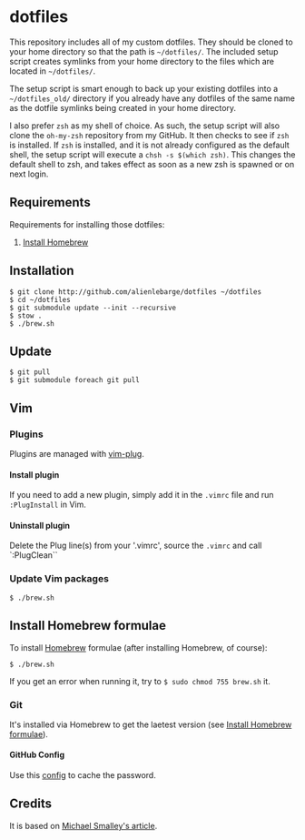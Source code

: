 dotfiles
=========

This repository includes all of my custom dotfiles.  They should be cloned to
your home directory so that the path is `~/dotfiles/`.  The included setup
script creates symlinks from your home directory to the files which are located
in `~/dotfiles/`.

The setup script is smart enough to back up your existing dotfiles into a
`~/dotfiles_old/` directory if you already have any dotfiles of the same name as
the dotfile symlinks being created in your home directory.

I also prefer `zsh` as my shell of choice.  As such, the setup script will also
clone the `oh-my-zsh` repository from my GitHub. It then checks to see if `zsh`
is installed.  If `zsh` is installed, and it is not already configured as the
default shell, the setup script will execute a `chsh -s $(which zsh)`.  This
changes the default shell to zsh, and takes effect as soon as a new zsh is
spawned or on next login.

## Requirements

Requirements for installing those dotfiles:
 1. [Install Homebrew](https://brew.sh/)

## Installation

    $ git clone http://github.com/alienlebarge/dotfiles ~/dotfiles
    $ cd ~/dotfiles
    $ git submodule update --init --recursive
    $ stow .
    $ ./brew.sh

## Update

    $ git pull
    $ git submodule foreach git pull

## Vim

### Plugins

Plugins are managed with [vim-plug](https://github.com/junegunn/vim-plug).

#### Install plugin

If you need to add a new plugin, simply add it in the `.vimrc` file and run
`:PlugInstall` in Vim.

#### Uninstall plugin

Delete the Plug line(s) from your '.vimrc', source the `.vimrc` and call
`:PlugClean``

### Update Vim packages

```
$ ./brew.sh
```

## Install Homebrew formulae

To install [Homebrew](http://brew.sh/) formulae (after installing Homebrew, of
course):

```
$ ./brew.sh
```

If you get an error when running it, try to `$ sudo chmod 755 brew.sh` it.


### Git

It's installed via Homebrew to get the laetest version (see [Install Homebrew
formulae](#install-homebrew-formulae)).

#### GitHub Config

Use this
[config](https://help.github.com/articles/caching-your-github-password-in-git/)
to cache the password.

## Credits

It is based on [Michael Smalley's article](http://blog.smalleycreative.com/tutorials/using-git-and-github-to-manage-your-dotfiles/).
